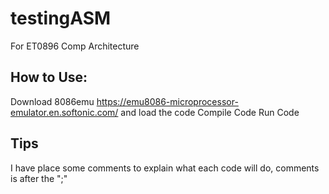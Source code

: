 # testingASM
For ET0896 Comp Architecture 

## How to Use:
Download 8086emu https://emu8086-microprocessor-emulator.en.softonic.com/ and load the code
Compile Code 
Run Code

## Tips
I have place some comments to explain what each code will do, comments is after the ";"

